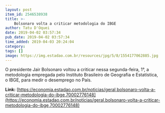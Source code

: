 ```yaml
---
layout: post
item_id: 2546538938
title: >-
    Bolsonaro volta a criticar metodologia do IBGE
author: Tatu D'Oquei
date: 2019-04-02 03:57:34
pub_date: 2019-04-02 03:57:34
time_added: 2019-04-03 20:24:04
category: 
tags: []
image: https://img.estadao.com.br/resources/jpg/5/8/1554177062885.jpg
---
```


O presidente Jair Bolsonaro voltou a criticar nessa segunda-feira, 1°, a metodologia empregada pelo Instituto Brasileiro de Geografia e Estatística, o IBGE, para medir o desemprego no País.

**Link:** [https://economia.estadao.com.br/noticias/geral,bolsonaro-volta-a-criticar-metodologia-do-ibge,70002776148](https://economia.estadao.com.br/noticias/geral,bolsonaro-volta-a-criticar-metodologia-do-ibge,70002776148)


